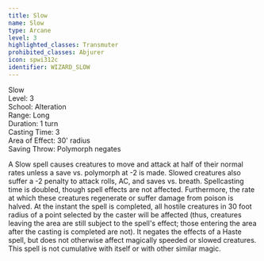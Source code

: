 ```yaml
---
title: Slow
name: Slow
type: Arcane
level: 3
highlighted_classes: Transmuter
prohibited_classes: Abjurer
icon: spwi312c
identifier: WIZARD_SLOW
---
```

Slow  
Level: 3  
School: Alteration  
Range: Long  
Duration: 1 turn  
Casting Time: 3  
Area of Effect: 30' radius  
Saving Throw: Polymorph negates  
  
A Slow spell causes creatures to move and attack at half of their normal rates unless a save vs. polymorph at -2 is made. Slowed creatures also suffer a -2 penalty to attack rolls, AC, and saves vs. breath. Spellcasting time is doubled, though spell effects are not affected. Furthermore, the rate at which these creatures regenerate or suffer damage from poison is halved. At the instant the spell is completed, all hostile creatures in 30 foot radius of a point selected by the caster will be affected (thus, creatures leaving the area are still subject to the spell's effect; those entering the area after the casting is completed are not). It negates the effects of a Haste spell, but does not otherwise affect magically speeded or slowed creatures. This spell is not cumulative with itself or with other similar magic.  
